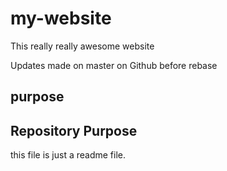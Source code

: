 # my-website

This really really awesome website

Updates made on master on Github before rebase


## purpose


## Repository Purpose

this file is just a readme file.
